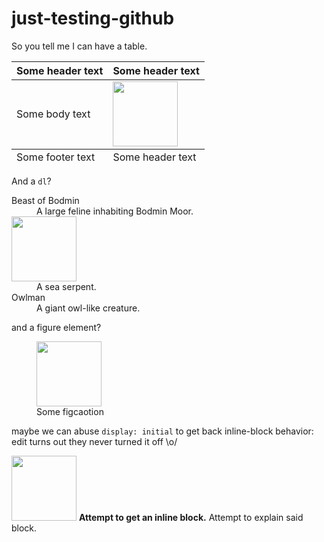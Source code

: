 # just-testing-github

So you tell me I can have a table.

<table border="0">
  <thead>
    <tr><th>Some header text</th> <th>Some header text</th></tr>
  </thead>
  <tbody>
    <tr><td>Some body text</td> <td><img width="104px" src="https://storage.googleapis.com/modelzoo/tmp/activation-atlas/stickers/test.png"></td></tr>
  </tbody>
  <tfoot>
    <tr><td>Some footer text</td> <td>Some header text</td></tr>
  </tfoot>
</table>

And a `dl`?

<dl>
    <dt>Beast of Bodmin</dt>
    <dd>A large feline inhabiting Bodmin Moor.</dd>
    <dt><img width="104px" src="https://storage.googleapis.com/modelzoo/tmp/activation-atlas/stickers/test.png"></dt>
    <dd>A sea serpent.</dd>
    <dt>Owlman</dt>
    <dd>A giant owl-like creature.</dd>
</dl>


and a figure element?

<figure>
  <img width="104px" src="https://storage.googleapis.com/modelzoo/tmp/activation-atlas/stickers/test.png">
  <figcaption>Some figcaotion</figcaption>
</figure>

maybe we can abuse `display: initial` to get back inline-block behavior: edit turns out they never turned it off \o/

<div>
  <img width="104px" src="https://storage.googleapis.com/modelzoo/tmp/activation-atlas/stickers/test.png">
  <strong><span>Attempt to get an inline block.</span></strong>
  <span>Attempt to explain said block.</span>
</div>
